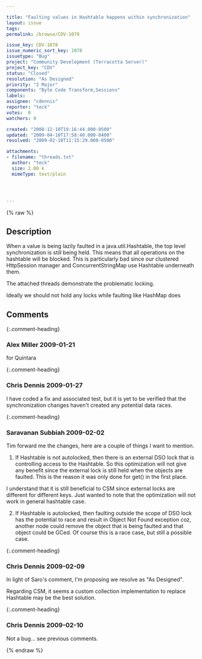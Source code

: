 ```yaml
---

title: "Faulting values in Hashtable happens within synchronization"
layout: issue
tags: 
permalink: /browse/CDV-1078

issue_key: CDV-1078
issue_numeric_sort_key: 1078
issuetype: "Bug"
project: "Community Development (Terracotta Server)"
project_key: "CDV"
status: "Closed"
resolution: "As Designed"
priority: "2 Major"
components: "Byte Code Transform,Sessions"
labels: 
assignee: "cdennis"
reporter: "teck"
votes:  0
watchers: 0

created: "2008-12-10T19:16:44.000-0500"
updated: "2009-04-10T17:58:40.000-0400"
resolved: "2009-02-10T11:15:29.000-0500"

attachments:
- filename: "threads.txt"
  author: "teck"
  size: 2.00 k
  mimeType: text/plain




---
```


{% raw %}

## Description

<div markdown="1" class="description">

When a value is being lazily faulted in a java.util.Hashtable, the top level synchronization is still being held. This means that all operations on the hashtable will be blocked. This is particularly bad since our clustered HttpSession manager and ConcurrentStringMap use Hashtable underneath them. 

The attached threads demonstrate the problematic locking. 

Ideally we should not hold any locks while faulting like HashMap does

</div>

## Comments


{:.comment-heading}
### **Alex Miller** <span class="date">2009-01-21</span>

<div markdown="1" class="comment">

for Quintara

</div>


{:.comment-heading}
### **Chris Dennis** <span class="date">2009-01-27</span>

<div markdown="1" class="comment">

I have coded a fix and associated test, but it is yet to be verified that the synchronization changes haven't created any potential data races.

</div>


{:.comment-heading}
### **Saravanan Subbiah** <span class="date">2009-02-02</span>

<div markdown="1" class="comment">

Tim forward me the changes, here are a couple of things I want to mention.

1) If Hashtable is not autolocked, then there is an external DSO lock that is controlling access to the Hashtable. So this optimization will not give any benefit since the external lock is still held when the objects are faulted. This is the reason it was only done for get() in the first place.  

I understand that it is still beneficial to CSM since external locks are different for different keys. Just wanted to note that the optimization will not work in general hashtable case.

2) If Hashtable is autolocked, then faulting outside the scope of DSO lock has the potential to race and result in Object Not Found exception coz, another node could remove the object that is being faulted and that object could be GCed. Of course this is  a race case, but still a possible case.




</div>


{:.comment-heading}
### **Chris Dennis** <span class="date">2009-02-09</span>

<div markdown="1" class="comment">

In light of Saro's comment, I'm proposing we resolve as "As Designed".

Regarding CSM, it seems a custom collection implementation to replace Hashtable may be the best solution.

</div>


{:.comment-heading}
### **Chris Dennis** <span class="date">2009-02-10</span>

<div markdown="1" class="comment">

Not a bug... see previous comments.

</div>



{% endraw %}
